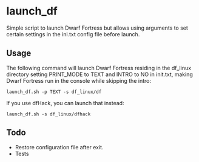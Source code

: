 launch_df
=========

Simple script to launch Dwarf Fortress but allows using arguments to set certain settings in the ini.txt config file before launch.

Usage
-----

The following command will launch Dwarf Fortress residing in the df_linux directory setting PRINT_MODE to TEXT and INTRO to NO in init.txt, making Dwarf Fortress run in the console while skipping the intro:

    launch_df.sh -p TEXT -s df_linux/df

If you use dfHack, you can launch that instead:

    launch_df.sh -s df_linux/dfhack

Todo
----

* Restore configuration file after exit.
* Tests